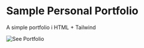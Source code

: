 # Sample Personal Portfolio
A simple portfolio i HTML +  Tailwind


![See Portfolio](https://profile-alpha-sepia.vercel.app/)
